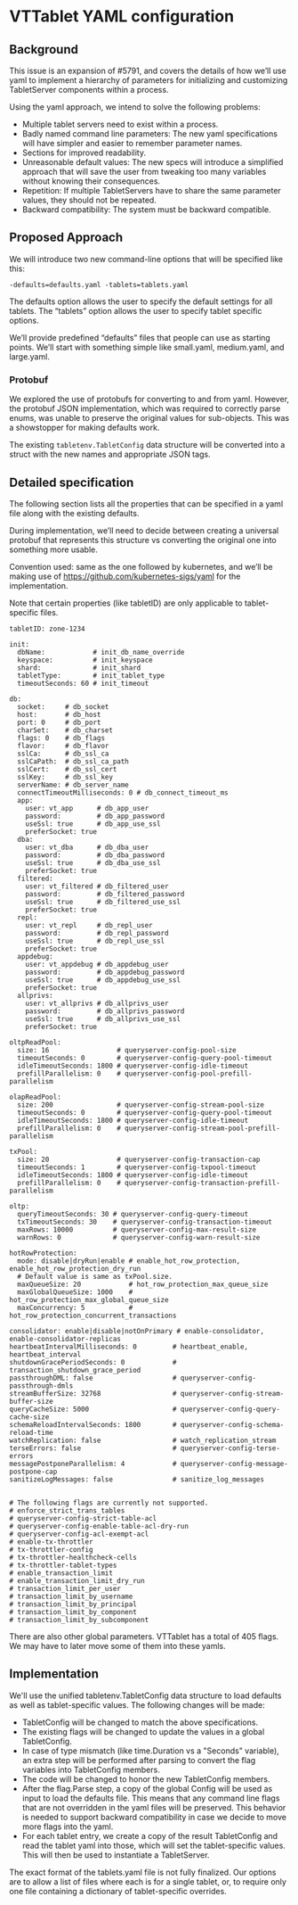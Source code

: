 # VTTablet YAML configuration

## Background
This issue is an expansion of #5791, and covers the details of how we’ll use yaml to implement a hierarchy of parameters for initializing and customizing TabletServer components within a process.

Using the yaml approach, we intend to solve the following problems:

* Multiple tablet servers need to exist within a process.
* Badly named command line parameters: The new yaml specifications will have simpler and easier to remember parameter names.
* Sections for improved readability.
* Unreasonable default values: The new specs will introduce a simplified approach that will save the user from tweaking too many variables without knowing their consequences.
* Repetition: If multiple TabletServers have to share the same parameter values, they should not be repeated.
* Backward compatibility: The system must be backward compatible.

## Proposed Approach
We will introduce two new command-line options that will be specified like this:
```
-defaults=defaults.yaml -tablets=tablets.yaml
```

The defaults option allows the user to specify the default settings for all tablets. The “tablets” option allows the user to specify tablet specific options.

We’ll provide predefined “defaults” files that people can use as starting points. We’ll start with something simple like small.yaml, medium.yaml, and large.yaml.

### Protobuf
We explored the use of protobufs for converting to and from yaml. However, the protobuf JSON implementation, which was required to correctly parse enums, was unable to preserve the original values for sub-objects. This was a showstopper for making defaults work.

The existing `tabletenv.TabletConfig` data structure will be converted into a struct with the new names and appropriate JSON tags.

## Detailed specification
The following section lists all the properties that can be specified in a yaml file along with the existing defaults.

During implementation, we’ll need to decide between creating a universal protobuf that represents this structure vs converting the original one into something more usable.

Convention used: same as the one followed by kubernetes, and we’ll be making use of https://github.com/kubernetes-sigs/yaml for the implementation.

Note that certain properties (like tabletID) are only applicable to tablet-specific files.

```
tabletID: zone-1234

init:
  dbName:            # init_db_name_override
  keyspace:          # init_keyspace
  shard:             # init_shard
  tabletType:        # init_tablet_type
  timeoutSeconds: 60 # init_timeout

db:
  socket:     # db_socket
  host:       # db_host
  port: 0     # db_port
  charSet:    # db_charset
  flags: 0    # db_flags
  flavor:     # db_flavor
  sslCa:      # db_ssl_ca
  sslCaPath:  # db_ssl_ca_path
  sslCert:    # db_ssl_cert
  sslKey:     # db_ssl_key
  serverName: # db_server_name
  connectTimeoutMilliseconds: 0 # db_connect_timeout_ms
  app:
    user: vt_app      # db_app_user
    password:         # db_app_password
    useSsl: true      # db_app_use_ssl
    preferSocket: true
  dba:
    user: vt_dba      # db_dba_user
    password:         # db_dba_password
    useSsl: true      # db_dba_use_ssl
    preferSocket: true
  filtered:
    user: vt_filtered # db_filtered_user
    password:         # db_filtered_password
    useSsl: true      # db_filtered_use_ssl
    preferSocket: true
  repl:
    user: vt_repl     # db_repl_user
    password:         # db_repl_password
    useSsl: true      # db_repl_use_ssl
    preferSocket: true
  appdebug:
    user: vt_appdebug # db_appdebug_user
    password:         # db_appdebug_password
    useSsl: true      # db_appdebug_use_ssl
    preferSocket: true
  allprivs:
    user: vt_allprivs # db_allprivs_user
    password:         # db_allprivs_password
    useSsl: true      # db_allprivs_use_ssl
    preferSocket: true

oltpReadPool:
  size: 16                 # queryserver-config-pool-size
  timeoutSeconds: 0        # queryserver-config-query-pool-timeout
  idleTimeoutSeconds: 1800 # queryserver-config-idle-timeout
  prefillParallelism: 0    # queryserver-config-pool-prefill-parallelism

olapReadPool:
  size: 200                # queryserver-config-stream-pool-size
  timeoutSeconds: 0        # queryserver-config-query-pool-timeout
  idleTimeoutSeconds: 1800 # queryserver-config-idle-timeout
  prefillParallelism: 0    # queryserver-config-stream-pool-prefill-parallelism

txPool:
  size: 20                 # queryserver-config-transaction-cap
  timeoutSeconds: 1        # queryserver-config-txpool-timeout
  idleTimeoutSeconds: 1800 # queryserver-config-idle-timeout
  prefillParallelism: 0    # queryserver-config-transaction-prefill-parallelism

oltp:
  queryTimeoutSeconds: 30 # queryserver-config-query-timeout
  txTimeoutSeconds: 30    # queryserver-config-transaction-timeout
  maxRows: 10000          # queryserver-config-max-result-size
  warnRows: 0             # queryserver-config-warn-result-size

hotRowProtection:
  mode: disable|dryRun|enable # enable_hot_row_protection, enable_hot_row_protection_dry_run
  # Default value is same as txPool.size.
  maxQueueSize: 20            # hot_row_protection_max_queue_size
  maxGlobalQueueSize: 1000    # hot_row_protection_max_global_queue_size
  maxConcurrency: 5           # hot_row_protection_concurrent_transactions

consolidator: enable|disable|notOnPrimary # enable-consolidator, enable-consolidator-replicas
heartbeatIntervalMilliseconds: 0         # heartbeat_enable, heartbeat_interval
shutdownGracePeriodSeconds: 0            # transaction_shutdown_grace_period
passthroughDML: false                    # queryserver-config-passthrough-dmls
streamBufferSize: 32768                  # queryserver-config-stream-buffer-size
queryCacheSize: 5000                     # queryserver-config-query-cache-size
schemaReloadIntervalSeconds: 1800        # queryserver-config-schema-reload-time
watchReplication: false                  # watch_replication_stream
terseErrors: false                       # queryserver-config-terse-errors
messagePostponeParallelism: 4            # queryserver-config-message-postpone-cap
sanitizeLogMessages: false               # sanitize_log_messages


# The following flags are currently not supported.
# enforce_strict_trans_tables
# queryserver-config-strict-table-acl
# queryserver-config-enable-table-acl-dry-run
# queryserver-config-acl-exempt-acl
# enable-tx-throttler
# tx-throttler-config
# tx-throttler-healthcheck-cells
# tx-throttler-tablet-types
# enable_transaction_limit
# enable_transaction_limit_dry_run
# transaction_limit_per_user
# transaction_limit_by_username
# transaction_limit_by_principal
# transaction_limit_by_component
# transaction_limit_by_subcomponent
```

There are also other global parameters. VTTablet has a total of 405 flags. We may have to later move some of them into these yamls.

## Implementation
We'll use the unified tabletenv.TabletConfig data structure to load defaults as well as tablet-specific values. The following changes will be made:

* TabletConfig will be changed to match the above specifications.
* The existing flags will be changed to update the values in a global TabletConfig.
* In case of type mismatch (like time.Duration vs a "Seconds" variable), an extra step will be performed after parsing to convert the flag variables into TabletConfig members.
* The code will be changed to honor the new TabletConfig members.
* After the flag.Parse step, a copy of the global Config will be used as input to load the defaults file. This means that any command line flags that are not overridden in the yaml files will be preserved. This behavior is needed to support backward compatibility in case we decide to move more flags into the yaml.
* For each tablet entry, we create a copy of the result TabletConfig and read the tablet yaml into those, which will set the tablet-specific values. This will then be used to instantiate a TabletServer.

The exact format of the tablets.yaml file is not fully finalized. Our options are to allow a list of files where each is for a single tablet, or, to require only one file containing a dictionary of tablet-specific overrides.
